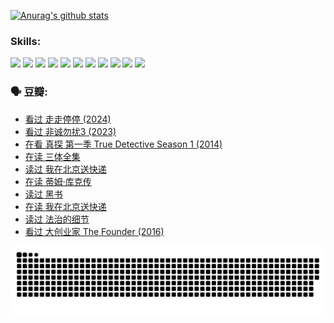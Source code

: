 
[![Anurag's github stats](https://github-readme-stats.vercel.app/api?username=w940853815)](https://github.com/anuraghazra/github-readme-stats)

### Skills:

<code><img height="32" src="https://cdn.jsdelivr.net/npm/simple-icons@v5/icons/python.svg"></code>
<code><img height="32" src="https://cdn.jsdelivr.net/npm/simple-icons@v5/icons/javascript.svg"></code>
<code><img height="32" src="https://cdn.jsdelivr.net/npm/simple-icons@v5/icons/django.svg"></code>
<code><img height="32" src="https://cdn.jsdelivr.net/npm/simple-icons@v5/icons/flask.svg"></code>
<code><img height="32" src="https://cdn.jsdelivr.net/npm/simple-icons@v5/icons/vuetify.svg"></code>
<code><img height="32" src="https://cdn.jsdelivr.net/npm/simple-icons@v5/icons/git.svg"></code>
<code><img height="32" src="https://cdn.jsdelivr.net/npm/simple-icons@v5/icons/docker.svg"></code>
<code><img height="32" src="https://cdn.jsdelivr.net/npm/simple-icons@v5/icons/postgresql.svg"></code>
<code><img height="32" src="https://cdn.jsdelivr.net/npm/simple-icons@v5/icons/elasticsearch.svg"></code>
<code><img height="32" src="https://cdn.jsdelivr.net/npm/simple-icons@v5/icons/macos.svg"></code>
<code><img height="32" src="https://cdn.jsdelivr.net/npm/simple-icons@v5/icons/linux.svg"></code>

### 🗣 豆瓣:

<!-- DOUBAN-ACTIVITIES:START -->
- [看过 走走停停‎ (2024)](https://www.douban.com/people/136069238/status/4684430230/?_i=23414482)
- [看过 非诚勿扰3‎ (2023)](https://www.douban.com/people/136069238/status/4676324100/?_i=23414482)
- [在看 真探 第一季 True Detective Season 1‎ (2014)](https://www.douban.com/people/136069238/status/4673382852/?_i=23414482)
- [在读 三体全集](https://www.douban.com/people/136069238/status/4672842521/?_i=23414482)
- [读过 我在北京送快递](https://www.douban.com/people/136069238/status/4672842036/?_i=23414482)
- [在读 蒂姆·库克传](https://www.douban.com/people/136069238/status/4663517053/?_i=23414482)
- [读过 黑书](https://www.douban.com/people/136069238/status/4663516022/?_i=23414482)
- [在读 我在北京送快递](https://www.douban.com/people/136069238/status/4658098365/?_i=23414482)
- [读过 法治的细节](https://www.douban.com/people/136069238/status/4657347558/?_i=23414482)
- [看过 大创业家 The Founder‎ (2016)](https://www.douban.com/people/136069238/status/4649667693/?_i=23414482)
<!-- DOUBAN-ACTIVITIES:END -->


![Snake animation](https://raw.githubusercontent.com/w940853815/w940853815/output/github-contribution-grid-snake.svg)

<!--
**w940853815/w940853815** is a ✨ _special_ ✨ repository because its `README.md` (this file) appears on your GitHub profile.

Here are some ideas to get you started:

- 🔭 I’m currently working on ...
- 🌱 I’m currently learning ...
- 👯 I’m looking to collaborate on ...
- 🤔 I’m looking for help with ...
- 💬 Ask me about ...
- 📫 How to reach me: ...
- 😄 Pronouns: ...
- ⚡ Fun fact: ...
-->
